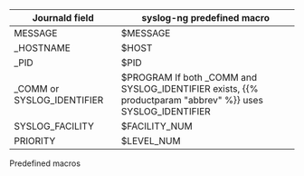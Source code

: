 ---
---
<!-- DISCLAIMER: This file is based on the syslog-ng Open Source Edition documentation https://github.com/balabit/syslog-ng-ose-guides/commit/2f4a52ee61d1ea9ad27cb4f3168b95408fddfdf2 and is used under the terms of The syslog-ng Open Source Edition Documentation License. The file has been modified by Axoflow. -->
| Journald field               | syslog-ng predefined macro                                                                                         |
| ---------------------------- | ------------------------------------------------------------------------------------------------------------------ |
| MESSAGE                      | $MESSAGE                                                                                                           |
| _HOSTNAME                   | $HOST                                                                                                              |
| _PID                        | $PID                                                                                                               |
| _COMM or SYSLOG_IDENTIFIER | $PROGRAM If both _COMM and SYSLOG_IDENTIFIER exists, {{% productparam "abbrev" %}} uses SYSLOG_IDENTIFIER |
| SYSLOG_FACILITY             | $FACILITY_NUM                                                                                                     |
| PRIORITY                     | $LEVEL_NUM                                                                                                        |

Predefined macros
